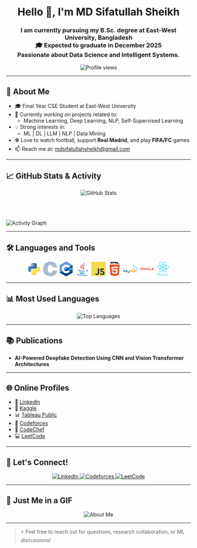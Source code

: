 <h1 align="center">Hello 👋, I'm MD Sifatullah Sheikh</h1>
<h3 align="center">
 I am currently pursuing my B.Sc. degree at East-West University, Bangladesh<br>
  🎓 Expected to graduate in December 2025<br>
  Passionate about Data Science and Intelligent Systems.
</h3>

<p align="center">
  <img src="https://komarev.com/ghpvc/?username=sifatswapnil2022&label=Profile%20views&color=0e75b6&style=flat" alt="Profile views" />
</p>

---

## 🧠 About Me
- 🎓 Final Year CSE Student at East-West University
- 🔭 Currently working on projects related to:
  - Machine Learning, Deep Learning, NLP, Self-Supervised Learning
- 💡 Strong interests in:
  - ML | DL | LLM | NLP | Data Mining
- ⚽ Love to watch football, support **Real Madrid**, and play **FIFA/FC** games
- 📫 Reach me at: [mdsifatullahsheikh@gmail.com](mailto:mdsifatullahsheikh@gmail.com)

---

## 📈 GitHub Stats & Activity

<p align="center">
  <img src="https://github-readme-stats.vercel.app/api?username=SifatSwapnil2022&show_icons=true&theme=default" alt="GitHub Stats" />
  <br><br>
 
  <br><br>
  <img src="https://github-readme-activity-graph.vercel.app/graph?username=sifatswapnil2022&theme=github-light" alt="Activity Graph" />
</p>

---

## 🛠️ Languages and Tools

<p align="center">
  <img src="https://raw.githubusercontent.com/devicons/devicon/master/icons/python/python-original.svg" alt="Python" width="40" height="40" />
  <img src="https://raw.githubusercontent.com/devicons/devicon/master/icons/c/c-original.svg" alt="C" width="40" height="40" />
  <img src="https://raw.githubusercontent.com/devicons/devicon/master/icons/cplusplus/cplusplus-original.svg" alt="C++" width="40" height="40" />
  <img src="https://raw.githubusercontent.com/devicons/devicon/master/icons/java/java-original.svg" alt="Java" width="40" height="40" />
  <img src="https://raw.githubusercontent.com/devicons/devicon/master/icons/javascript/javascript-original.svg" alt="JavaScript" width="40" height="40" />
  <img src="https://raw.githubusercontent.com/devicons/devicon/master/icons/html5/html5-original-wordmark.svg" alt="HTML" width="40" height="40" />
  <img src="https://raw.githubusercontent.com/devicons/devicon/master/icons/mysql/mysql-original-wordmark.svg" alt="MySQL" width="40" height="40" />
  <img src="https://raw.githubusercontent.com/devicons/devicon/master/icons/oracle/oracle-original.svg" alt="Oracle" width="40" height="40" />
  <img src="https://raw.githubusercontent.com/devicons/devicon/master/icons/react/react-original-wordmark.svg" alt="React" width="40" height="40" />
</p>

---

## 📊 Most Used Languages

<p align="center">
  <img src="https://github-readme-stats.vercel.app/api/top-langs?username=sifatswapnil2022&show_icons=true&locale=en&layout=compact" alt="Top Languages" />
</p>

---

## 📚 Publications

- **AI-Powered Deepfake Detection Using CNN and Vision Transformer Architectures**

---

## 🌐 Online Profiles

- 💼 [LinkedIn](https://www.linkedin.com/in/mdsifatullahsheikh/)
- 🧠 [Kaggle](https://www.kaggle.com/mdsifatullahsheikh)
- 📊 [Tableau Public](https://public.tableau.com/app/profile/sifat.sheikh/vizzes)
- 🧮 [Codeforces](https://codeforces.com/profile/SixPackABS)
- 🔢 [CodeChef](https://www.codechef.com/users/sixpackabs)
- 💻 [LeetCode](https://www.leetcode.com/ewu-sifatswapnil)

---

## 🔗 Let's Connect!

<p align="center">
  <a href="https://linkedin.com/in/md-sifatullah-sheikh" target="blank">
    <img src="https://cdn.jsdelivr.net/npm/simple-icons@v3/icons/linkedin.svg" alt="LinkedIn" height="30" width="30"/>
  </a>
  <a href="https://codeforces.com/profile/sixpackabs" target="blank">
    <img src="https://cdn.jsdelivr.net/npm/simple-icons@v3/icons/codeforces.svg" alt="Codeforces" height="30" width="30"/>
  </a>
  <a href="https://www.leetcode.com/ewu-sifatswapnil" target="blank">
    <img src="https://cdn.jsdelivr.net/npm/simple-icons@v3/icons/leetcode.svg" alt="LeetCode" height="30" width="30"/>
  </a>
</p>

---

## 🎨 Just Me in a GIF

<p align="center">
  <img src="https://github.com/7oSkaaa/7oSkaaa/blob/main/Images/about_me.gif?raw=true" alt="About Me" width="180" />
</p>

---

> ⚡ Feel free to reach out for questions, research collaboration, or ML discussions!
